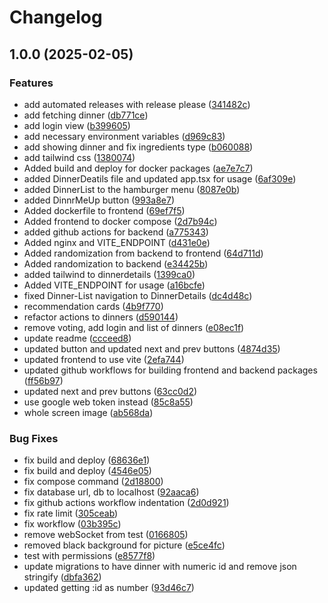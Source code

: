 # Changelog

## 1.0.0 (2025-02-05)


### Features

* add automated releases with release please ([341482c](https://github.com/mrako/foodtoday/commit/341482c9668f98241142aa212511ac5eb037a6c5))
* add fetching dinner ([db771ce](https://github.com/mrako/foodtoday/commit/db771cec31a7443a5e8059c40a603186fd691ede))
* add login view ([b399605](https://github.com/mrako/foodtoday/commit/b39960569f9fa3f063ecb63b2c5863038bff36bb))
* add necessary environment variables ([d969c83](https://github.com/mrako/foodtoday/commit/d969c835d33fad6e0b16dcbabe3a56b91073fc81))
* add showing dinner and fix ingredients type ([b060088](https://github.com/mrako/foodtoday/commit/b0600882d36eada5dace2aab6619b0d214431065))
* add tailwind css ([1380074](https://github.com/mrako/foodtoday/commit/1380074c3fd28a0591676fb2e0d667a9480dfa25))
* Added build and deploy for docker packages ([ae7e7c7](https://github.com/mrako/foodtoday/commit/ae7e7c74db90be35c039db0ea140e60cc49ad90f))
* added DinnerDeatils file and updated app.tsx for usage ([6af309e](https://github.com/mrako/foodtoday/commit/6af309ee927b82bf37140fd4ec55e71219e97255))
* added DinnerList to the hamburger menu ([8087e0b](https://github.com/mrako/foodtoday/commit/8087e0b2aa1c6b1336e909abd4538eb75937b93a))
* added DinnrMeUp button ([993a8e7](https://github.com/mrako/foodtoday/commit/993a8e7c59f81aefb8914dbf63bf4df1a7f05a94))
* Added dockerfile to frontend ([69ef7f5](https://github.com/mrako/foodtoday/commit/69ef7f57d139d9111b55ce44aeb822284b7b4289))
* Added frontend to docker compose ([2d7b94c](https://github.com/mrako/foodtoday/commit/2d7b94c14ae4c1a41f970cd7d85d229039873aec))
* added github actions for backend ([a775343](https://github.com/mrako/foodtoday/commit/a7753434b6dad94ac0e8c7779e366965720f4c2c))
* Added nginx and VITE_ENDPOINT ([d431e0e](https://github.com/mrako/foodtoday/commit/d431e0e0e62ab344c49eadbec281aeecb530bdc0))
* Added randomization from backend to frontend ([64d711d](https://github.com/mrako/foodtoday/commit/64d711d7dc31fc7e3f38da385b5c9612773c7196))
* Added randomization to backend ([e34425b](https://github.com/mrako/foodtoday/commit/e34425bdecd4b4d46430c6202ae98221c0a7d321))
* added tailwind to dinnerdetails ([1399ca0](https://github.com/mrako/foodtoday/commit/1399ca05b7303f16ddbf9760bdf4376342878c4c))
* Added VITE_ENDPOINT for usage ([a16bcfe](https://github.com/mrako/foodtoday/commit/a16bcfe9638fc8dae50ab036557ad4b6b311e101))
* fixed Dinner-List navigation to DinnerDetails ([dc4d48c](https://github.com/mrako/foodtoday/commit/dc4d48c0731316789d98ad2ab5793c3eb2ccc15b))
* recommendation cards ([4b9f770](https://github.com/mrako/foodtoday/commit/4b9f7701b9a0962194755114bff1e3dd4ddbd739))
* refactor actions to dinners ([d590144](https://github.com/mrako/foodtoday/commit/d590144a2ef0f91d7ad09b3026c7fd70592afefc))
* remove voting, add login and list of dinners ([e08ec1f](https://github.com/mrako/foodtoday/commit/e08ec1fd6d158f8ddef9841b8f863f6875904dc3))
* update readme ([ccceed8](https://github.com/mrako/foodtoday/commit/ccceed829fb16838dbba305334855c440124f965))
* updated button and updated next and prev buttons ([4874d35](https://github.com/mrako/foodtoday/commit/4874d35370dd3bbd7ca20a56a70489ed01ae7d8a))
* updated frontend to use vite ([2efa744](https://github.com/mrako/foodtoday/commit/2efa7444ba63d1e41dbcd4d2cf411b218afbbae6))
* updated github workflows for building frontend and backend packages ([ff56b97](https://github.com/mrako/foodtoday/commit/ff56b97cacbdb7964a6ce0865ea911917408e9cf))
* updated next and prev buttons ([63cc0d2](https://github.com/mrako/foodtoday/commit/63cc0d26edd13262d05bf0dc3dfe517e451594c3))
* use google web token instead ([85c8a55](https://github.com/mrako/foodtoday/commit/85c8a55bfd7ccb2d6be2bc97448626c167a7e2b6))
* whole screen image ([ab568da](https://github.com/mrako/foodtoday/commit/ab568da9990783c807ec81b892df7bbbeccc1156))


### Bug Fixes

* fix build and deploy ([68636e1](https://github.com/mrako/foodtoday/commit/68636e1e5e9926880fb4310dba8f925baca5140e))
* fix build and deploy ([4546e05](https://github.com/mrako/foodtoday/commit/4546e05ddba1e28a3d575a407c8c10487b1e993f))
* fix compose command ([2d18800](https://github.com/mrako/foodtoday/commit/2d18800d0a3d7584eec426831664c6e42e04bf00))
* fix database url, db to localhost ([92aaca6](https://github.com/mrako/foodtoday/commit/92aaca6a9a1109c51012bff439985dc9538551b9))
* fix github actions workflow indentation ([2d0d921](https://github.com/mrako/foodtoday/commit/2d0d9213b11edbbfaf37abc82d2904ea89fadd24))
* fix rate limit ([305ceab](https://github.com/mrako/foodtoday/commit/305ceabe75feeea675ef350606726759fa82eb90))
* fix workflow ([03b395c](https://github.com/mrako/foodtoday/commit/03b395ce9614c74128262af19eea9eb0ecf34d8c))
* remove webSocket from test ([0166805](https://github.com/mrako/foodtoday/commit/01668053c25da19b0455fd43631ff00e4f92f1f9))
* removed black background for picture ([e5ce4fc](https://github.com/mrako/foodtoday/commit/e5ce4fc52ed72f91b7fde6a1d812188672d1f191))
* test with permissions ([e8577f8](https://github.com/mrako/foodtoday/commit/e8577f80bb0f9500505f7e36a6c29cc2085b0407))
* update migrations to have dinner with numeric id and remove json stringify ([dbfa362](https://github.com/mrako/foodtoday/commit/dbfa362b0c011f047429292ae8ea994aa5eecdb9))
* updated getting :id as number ([93d46c7](https://github.com/mrako/foodtoday/commit/93d46c77eb2f976fa6185bbbfd3a8ecb364b8d4a))
